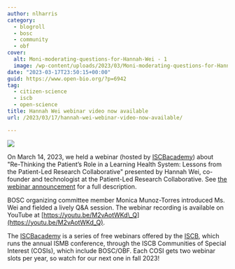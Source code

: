 ```yaml
---
author: nlharris
category:
  - blogroll
  - bosc
  - community
  - obf
cover:
  alt: Moni-moderating-questions-for-Hannah-Wei - 1
  image: /wp-content/uploads/2023/03/Moni-moderating-questions-for-Hannah-Wei-1.png
date: "2023-03-17T23:50:15+00:00"
guid: https://www.open-bio.org/?p=6942
tag:
  - citizen-science
  - iscb
  - open-science
title: Hannah Wei webinar video now available
url: /2023/03/17/hannah-wei-webinar-video-now-available/

---
```

![](/wp-content/uploads/2023/03/Moni-moderating-questions-for-Hannah-Wei-1-266x300.png)

On March 14, 2023, we held a webinar (hosted by [ISCBacademy](https://www.iscb.org/iscbacademy)) about "Re-Thinking the Patient’s Role in a Learning Health System: Lessons from the Patient-Led Research Collaborative" presented by Hannah Wei, co-founder and technologist at the Patient-Led Research Collaborative. See [the webinar announcement](/2023/03/07/iscbacademy-webinar-on-patient-led-research/) for a full description.

BOSC organizing committee member Monica Munoz-Torres introduced Ms. Wei and fielded a lively Q&A session. The webinar recording is available on YouTube at [https://youtu.be/M2vAotWKd\_Q](https://youtu.be/M2vAotWKd_Q).

The [ISCBacademy](https://www.iscb.org/iscbacademy) is a series of free webinars offered by the [ISCB](https://www.iscb.org/), which runs the annual ISMB conference, through the ISCB Communities of Special Interest (COSIs), which include BOSC/OBF. Each COSI gets two webinar slots per year, so watch for our next one in fall 2023!
